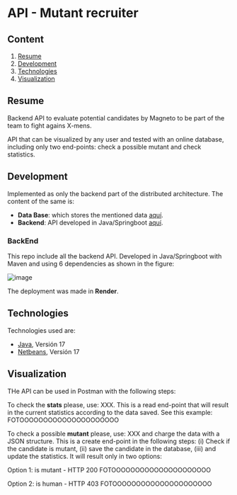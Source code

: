 # API - Mutant recruiter
## Content
1. [Resume](#resume)
2. [Development](#development)
3. [Technologies](#technologies)
4. [Visualization](#visualization)

## Resume

Backend API to evaluate potential candidates by Magneto to be part of the team to fight agains X-mens.

API that can be visualized by any user and tested with an online database, including only two end-points: check a possible mutant and check statistics.


## Development

Implemented as only the backend part of the distributed architecture. The content of the same is:
 * **Data Base**: which stores the mentioned data [aquí]([xxx](https://github.com/alainmelendez/MELI_test_db)).
 * **Backend**: API developed in Java/Springboot [aquí](https://github.com/alainmelendez/MELI_test).


### BackEnd

This repo include all the backend API. Developed in Java/Springboot with Maven and using 6 dependencies as shown in the figure:

![image](https://github.com/user-attachments/assets/c24010aa-6d55-4bb9-88e9-b9628c04a9aa)

The deployment was made in **Render**.


## Technologies

Technologies used are:
* [Java](https://www.oracle.com/java/technologies/javase/jdk17-archive-downloads.html), Versión 17
* [Netbeans](https://netbeans.apache.org/download/nb17/), Versión 17


## Visualization

THe API can be used in Postman with the following steps:

To check the **stats** please, use: XXX. This is a read end-point that will result in the current statistics according to the data saved. See this example:
FOTOOOOOOOOOOOOOOOOOOOOO

To check a possible **mutant** please, use: XXX and charge the data with a JSON structure. This is a create end-point in the following steps: (i) Check if the candidate is mutant, (ii) save the candidate in the database, (iii) and update the statistics. It will result only in two options:

Option 1: is mutant - HTTP 200
FOTOOOOOOOOOOOOOOOOOOOOO

Option 2: is human - HTTP 403
FOTOOOOOOOOOOOOOOOOOOOOO
